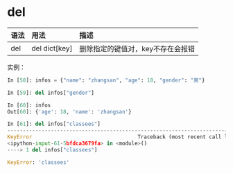 # del

| 语法    | 用法     | 描述|
| :------------- | :------------- |:------------- |
|del|del dict[key]|删除指定的键值对，key不存在会报错|

实例：
```python
In [58]: infos = {"name": "zhangsan", "age": 18, "gender": "男"}

In [59]: del infos["gender"]

In [60]: infos
Out[60]: {'age': 18, 'name': 'zhangsan'}

In [61]: del infos["classees"]
---------------------------------------------------------------------------
KeyError                                  Traceback (most recent call last)
<ipython-input-61-5bfdca3679fa> in <module>()
----> 1 del infos["classees"]

KeyError: 'classees'
```
